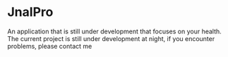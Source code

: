 # JnalPro
An application that is still under development that focuses on your health. The current project is still under development at night, if you encounter problems, please contact me
